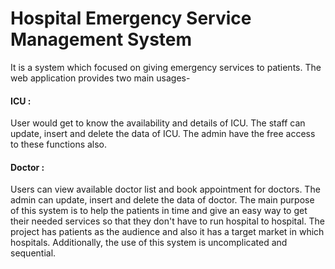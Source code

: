 
# Hospital Emergency Service Management System

It is a system which focused on giving emergency services to patients. The web application provides two main usages- 
#### ICU :
User would get to know the availability and details of ICU. The staff can update, insert and delete the data of ICU. The admin have the free access to these functions also.
#### Doctor :
Users can view available doctor list and book appointment for doctors. The admin can update, insert and delete the data of doctor.
The main purpose of this system is to help the patients in time and give an easy way to get their needed services so that they don't have to run hospital to hospital. The project has patients as the audience and also it has a target market in which hospitals. Additionally, the use of this system is uncomplicated and sequential.
